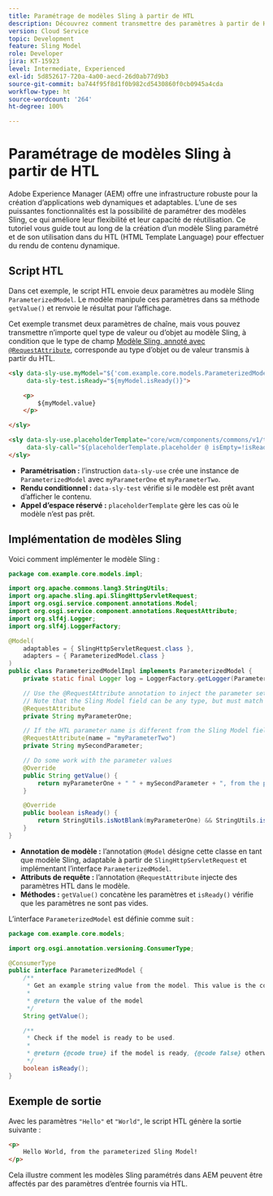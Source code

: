 ```yaml
---
title: Paramétrage de modèles Sling à partir de HTL
description: Découvrez comment transmettre des paramètres à partir de HTL vers un modèle Sling dans AEM.
version: Cloud Service
topic: Development
feature: Sling Model
role: Developer
jira: KT-15923
level: Intermediate, Experienced
exl-id: 5d852617-720a-4a00-aecd-26d0ab77d9b3
source-git-commit: ba744f95f8d1f0b982cd5430860f0cb0945a4cda
workflow-type: ht
source-wordcount: '264'
ht-degree: 100%

---
```


# Paramétrage de modèles Sling à partir de HTL

Adobe Experience Manager (AEM) offre une infrastructure robuste pour la création d’applications web dynamiques et adaptables. L’une de ses puissantes fonctionnalités est la possibilité de paramétrer des modèles Sling, ce qui améliore leur flexibilité et leur capacité de réutilisation. Ce tutoriel vous guide tout au long de la création d’un modèle Sling paramétré et de son utilisation dans du HTL (HTML Template Language) pour effectuer du rendu de contenu dynamique.

## Script HTL

Dans cet exemple, le script HTL envoie deux paramètres au modèle Sling `ParameterizedModel`. Le modèle manipule ces paramètres dans sa méthode `getValue()` et renvoie le résultat pour l’affichage.

Cet exemple transmet deux paramètres de chaîne, mais vous pouvez transmettre n’importe quel type de valeur ou d’objet au modèle Sling, à condition que le type de champ [Modèle Sling, annoté avec `@RequestAttribute`](#sling-model-implementation), corresponde au type d’objet ou de valeur transmis à partir du HTL.

```html
<sly data-sly-use.myModel="${'com.example.core.models.ParameterizedModel' @ myParameterOne='Hello', myParameterTwo='World'}"
     data-sly-test.isReady="${myModel.isReady()}">

    <p>
        ${myModel.value}
    </p>

</sly>

<sly data-sly-use.placeholderTemplate="core/wcm/components/commons/v1/templates.html"
     data-sly-call="${placeholderTemplate.placeholder @ isEmpty=!isReady}">
</sly>
```

- **Paramétrisation :** l’instruction `data-sly-use` crée une instance de `ParameterizedModel` avec `myParameterOne` et `myParameterTwo`.
- **Rendu conditionnel :** `data-sly-test` vérifie si le modèle est prêt avant d’afficher le contenu.
- **Appel d’espace réservé :** `placeholderTemplate` gère les cas où le modèle n’est pas prêt.

## Implémentation de modèles Sling

Voici comment implémenter le modèle Sling :

```java
package com.example.core.models.impl;

import org.apache.commons.lang3.StringUtils;
import org.apache.sling.api.SlingHttpServletRequest;
import org.osgi.service.component.annotations.Model;
import org.osgi.service.component.annotations.RequestAttribute;
import org.slf4j.Logger;
import org.slf4j.LoggerFactory;

@Model(
    adaptables = { SlingHttpServletRequest.class },
    adapters = { ParameterizedModel.class }
)
public class ParameterizedModelImpl implements ParameterizedModel {
    private static final Logger log = LoggerFactory.getLogger(ParameterizedModelImpl.class);

    // Use the @RequestAttribute annotation to inject the parameter set in the HTL.
    // Note that the Sling Model field can be any type, but must match the type of object or value passed from HTL.
    @RequestAttribute
    private String myParameterOne;

    // If the HTL parameter name is different from the Sling Model field name, use the name attribute to specify the HTL parameter name
    @RequestAttribute(name = "myParameterTwo")
    private String mySecondParameter;

    // Do some work with the parameter values
    @Override
    public String getValue() {
        return myParameterOne + " " + mySecondParameter + ", from the parameterized Sling Model!";
    }

    @Override
    public boolean isReady() {
        return StringUtils.isNotBlank(myParameterOne) && StringUtils.isNotBlank(mySecondParameter);
    }
}
```

- **Annotation de modèle :** l’annotation `@Model` désigne cette classe en tant que modèle Sling, adaptable à partir de `SlingHttpServletRequest` et implémentant l’interface `ParameterizedModel`.
- **Attributs de requête :** l’annotation `@RequestAttribute` injecte des paramètres HTL dans le modèle.
- **Méthodes :** `getValue()` concatène les paramètres et `isReady()` vérifie que les paramètres ne sont pas vides.

L’interface `ParameterizedModel` est définie comme suit :

```java
package com.example.core.models;

import org.osgi.annotation.versioning.ConsumerType;

@ConsumerType
public interface ParameterizedModel {
    /**
     * Get an example string value from the model. This value is the concatenation of the two parameters.
     * 
     * @return the value of the model
     */
    String getValue();

    /**
     * Check if the model is ready to be used.
     *
     * @return {@code true} if the model is ready, {@code false} otherwise
     */
    boolean isReady();
}
```

## Exemple de sortie

Avec les paramètres `"Hello"` et `"World"`, le script HTL génère la sortie suivante :

```html
<p>
    Hello World, from the parameterized Sling Model!
</p>
```

Cela illustre comment les modèles Sling paramétrés dans AEM peuvent être affectés par des paramètres d’entrée fournis via HTL.
